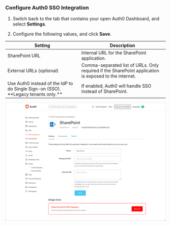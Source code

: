 ### Configure Auth0 SSO Integration

1. Switch back to the tab that contains your open Auth0 Dashboard, and select **Settings**.

2. Configure the following values, and click **Save**.

<table class="table">
    <thead>
        <tr>
            <th><strong>Setting</strong></th>
            <th><strong>Description</strong></th>
        </tr>
    </thead>
    <tbody>
        <tr>
            <td>SharePoint URL</td>
            <td>Internal URL for the SharePoint application.</td>
        </tr>
        <tr>
            <td>External URLs (optional)</td>
            <td>Comma-separated list of URLs. Only required if the SharePoint application is exposed to the internet.</td>
        </tr>
        <tr>
            <td>Use Auth0 instead of the IdP to do Single Sign-on (SSO). **Legacy tenants only.**</td>
            <td>If enabled, Auth0 will handle SSO instead of SharePoint.</td>
        </tr>
    </tbody>
</table>

![Configure SSO Integration](/media/articles/dashboard/sso-integrations/settings-sharepoint.png)
